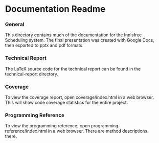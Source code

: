 # Documentation Readme

### General
This directory contains much of the documentation for the Innisfree Scheduling system. The final presentation was created with Google Docs, then exported to pptx and pdf formats.

### Technical Report
The LaTeX source code for the technical report can be found in the technical-report directory.

### Coverage
To view the coverage report, open coverage/index.html in a web browser. This will show code coverage statistics for the entire project.

### Programming Reference
To view the programming reference, open programming-reference/index.html in a web browser.  There are method descriptions there.
